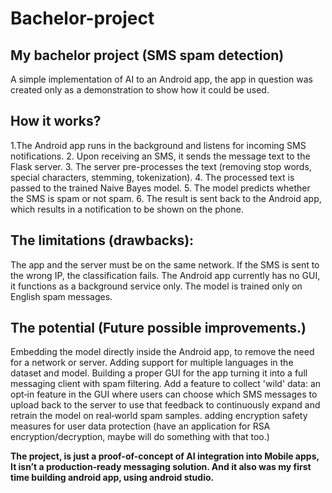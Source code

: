 # Bachelor-project
## My bachelor project (SMS spam detection)
A simple implementation of AI to an Android app, the app in question was created only as a demonstration to show how it could be used.

## How it works?

1.The Android app runs in the background and listens for incoming SMS notifications.
2. Upon receiving an SMS, it sends the message text to the Flask server.
3. The server pre-processes the text (removing stop words, special characters, stemming, tokenization).
4. The processed text is passed to the trained Naive Bayes model.
5. The model predicts whether the SMS is spam or not spam.
6. The result is sent back to the Android app, which results in a notification to be shown on the phone.

## **The limitations (drawbacks):**

The app and the server must be on the same network. If the SMS is sent to the wrong IP, the classification fails.
The Android app currently has no GUI, it functions as a background service only.
The model is trained only on English spam messages.

## The potential (Future possible improvements.)

Embedding the model directly inside the Android app, to remove the need for a network or server.
Adding support for multiple languages in the dataset and model.
Building a proper GUI for the app turning it into a full messaging client with spam filtering.
Add a feature to collect 'wild' data:
an opt‑in feature in the GUI where users can choose which SMS messages to upload back to the server to use that feedback  to continuously expand and retrain the model on real‑world spam samples.
adding encryption safety measures for user data protection (have an application for RSA encryption/decryption, maybe will do something with that too.)



**The project, is just a proof-of-concept of AI integration into Mobile apps, It isn’t a production‑ready messaging solution. And it also was my first time building android app, using android studio.** 
